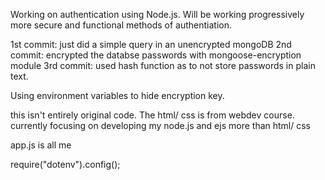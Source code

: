 Working on authentication using Node.js. 
Will be working progressively more secure and functional methods of authentiation.

1st commit: just did a simple query in an unencrypted mongoDB
2nd commit: encrypted the databse passwords with mongoose-encryption module
3rd commit: used hash function as to not store passwords in plain text.


Using environment variables to hide encryption key.

this isn't entirely original code. The html/ css is from webdev course.
currently focusing on developing my node.js and ejs more than html/ css
 
app.js is all me

require("dotenv").config();




